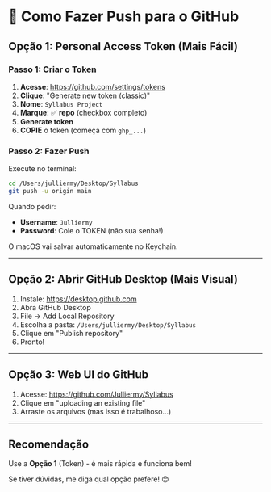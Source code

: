 # 🚀 Como Fazer Push para o GitHub

## Opção 1: Personal Access Token (Mais Fácil)

### Passo 1: Criar o Token

1. **Acesse**: https://github.com/settings/tokens
2. **Clique**: "Generate new token (classic)"
3. **Nome**: `Syllabus Project`
4. **Marque**: ✅ **repo** (checkbox completo)
5. **Generate token**
6. **COPIE** o token (começa com `ghp_...`)

### Passo 2: Fazer Push

Execute no terminal:

```bash
cd /Users/julliermy/Desktop/Syllabus
git push -u origin main
```

Quando pedir:
- **Username**: `Julliermy`
- **Password**: Cole o TOKEN (não sua senha!)

O macOS vai salvar automaticamente no Keychain.

---

## Opção 2: Abrir GitHub Desktop (Mais Visual)

1. Instale: https://desktop.github.com
2. Abra GitHub Desktop
3. File → Add Local Repository
4. Escolha a pasta: `/Users/julliermy/Desktop/Syllabus`
5. Clique em "Publish repository"
6. Pronto!

---

## Opção 3: Web UI do GitHub

1. Acesse: https://github.com/Julliermy/Syllabus
2. Clique em "uploading an existing file"
3. Arraste os arquivos (mas isso é trabalhoso...)

---

## Recomendação

Use a **Opção 1** (Token) - é mais rápida e funciona bem!

Se tiver dúvidas, me diga qual opção prefere! 😊

